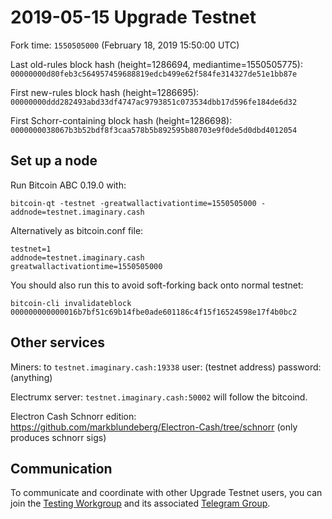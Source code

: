 2019-05-15 Upgrade Testnet
==========================

Fork time: `1550505000`  (February 18, 2019 15:50:00 UTC)

Last old-rules block hash (height=1286694, mediantime=1550505775):
`00000000d80feb3c564957459688819edcb499e62f584fe314327de51e1bb87e`

First new-rules block hash (height=1286695):
`00000000ddd282493abd33df4747ac9793851c073534dbb17d596fe184de6d32`

First Schorr-containing block hash (height=1286698):
`0000000038067b3b52bdf8f3caa578b5b892595b80703e9f0de5d0dbd4012054`

## Set up a node

Run Bitcoin ABC 0.19.0 with:
```
bitcoin-qt -testnet -greatwallactivationtime=1550505000 -addnode=testnet.imaginary.cash
```

Alternatively as bitcoin.conf file:
```
testnet=1
addnode=testnet.imaginary.cash
greatwallactivationtime=1550505000
```

You should also run this to avoid soft-forking back onto normal testnet:

```
bitcoin-cli invalidateblock 000000000000016b7bf51c69b14fbe0ade601186c4f15f16524598e17f4b0bc2
```

## Other services

Miners: to `testnet.imaginary.cash:19338`
user: (testnet address) password:(anything)

Electrumx server: `testnet.imaginary.cash:50002` will follow the bitcoind.

Electron Cash Schnorr edition: https://github.com/markblundeberg/Electron-Cash/tree/schnorr
(only produces schnorr sigs)

## Communication

To communicate and coordinate with other Upgrade Testnet users, you can join the [Testing Workgroup](workgroup.md) and its associated [Telegram Group](https://t.me/joinchat/DUeWWkYZbVMjvwMTRFlRhw).

